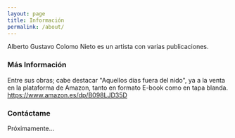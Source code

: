 ```yaml
---
layout: page
title: Información
permalink: /about/
---
```


Alberto Gustavo Colomo Nieto es un artista con varias publicaciones.

### Más Información

Entre sus obras; cabe destacar "Aquellos días fuera del nido", ya a la venta en la plataforma de Amazon, tanto en formato E-book como en tapa blanda.
https://www.amazon.es/dp/B098LJD35D

### Contáctame

Próximamente...
